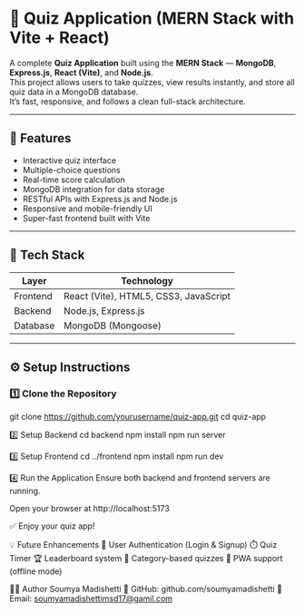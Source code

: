 # 🧠 Quiz Application (MERN Stack with Vite + React)

A complete **Quiz Application** built using the **MERN Stack** — **MongoDB**, **Express.js**, **React (Vite)**, and **Node.js**.  
This project allows users to take quizzes, view results instantly, and store all quiz data in a MongoDB database.  
It’s fast, responsive, and follows a clean full-stack architecture.

---

## 🚀 Features

- Interactive quiz interface  
- Multiple-choice questions  
- Real-time score calculation  
- MongoDB integration for data storage  
- RESTful APIs with Express.js and Node.js  
- Responsive and mobile-friendly UI  
- Super-fast frontend built with Vite  

---

## 🧠 Tech Stack

| Layer    | Technology                |
|----------|---------------------------|
| Frontend | React (Vite), HTML5, CSS3, JavaScript |
| Backend  | Node.js, Express.js       |
| Database | MongoDB (Mongoose)       |

---

## ⚙️ Setup Instructions

### 1️⃣ Clone the Repository
git clone https://github.com/yourusername/quiz-app.git
cd quiz-app

2️⃣ Setup Backend
cd backend
npm install
npm run server

3️⃣ Setup Frontend
cd ../frontend
npm install
npm run dev

4️⃣ Run the Application
Ensure both backend and frontend servers are running.

Open your browser at http://localhost:5173

✅ Enjoy your quiz app!

💡 Future Enhancements
🧠 User Authentication (Login & Signup)
⏱️ Quiz Timer
🏆 Leaderboard system
🧭 Category-based quizzes
📱 PWA support (offline mode)

👩‍💻 Author
Soumya Madishetti
💼 GitHub: github.com/soumyamadishetti
📧 Email: soumyamadishettimsd17@gamil.com
